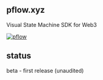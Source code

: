 pflow.xyz
---------

Visual State Machine SDK for Web3

[![pflow](https://pflow.dev/img/zb2rhfXKdFE5WtyuLRKuKSh183r6mjcEc1VHafxonastiQpSf.svg)](https://pflow.dev/p/zb2rhfXKdFE5WtyuLRKuKSh183r6mjcEc1VHafxonastiQpSf/)

status
------

beta - first release (unaudited)
